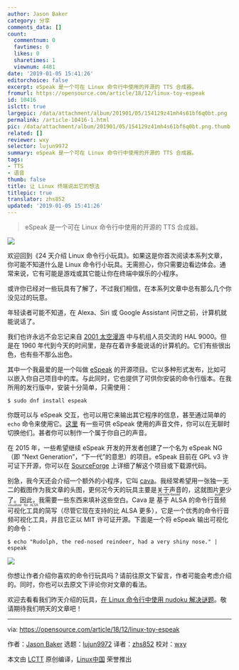 ```yaml
---
author: Jason Baker
category: 分享
comments_data: []
count:
  commentnum: 0
  favtimes: 0
  likes: 0
  sharetimes: 1
  viewnum: 4481
date: '2019-01-05 15:41:26'
editorchoice: false
excerpt: eSpeak 是一个可在 Linux 命令行中使用的开源的 TTS 合成器。
fromurl: https://opensource.com/article/18/12/linux-toy-espeak
id: 10416
islctt: true
largepic: /data/attachment/album/201901/05/154129z41mh4s61bf6q0bt.png
permalink: /article-10416-1.html
pic: /data/attachment/album/201901/05/154129z41mh4s61bf6q0bt.png.thumb.jpg
related: []
reviewer: wxy
selector: lujun9972
summary: eSpeak 是一个可在 Linux 命令行中使用的开源的 TTS 合成器。
tags:
- TTS
- 语音
thumb: false
title: 让 Linux 终端说出它的想法
titlepic: true
translator: zhs852
updated: '2019-01-05 15:41:26'
---
```



> 
> eSpeak 是一个可在 Linux 命令行中使用的开源的 TTS 合成器。
> 
> 
> 


![](/data/attachment/album/201901/05/154129z41mh4s61bf6q0bt.png)


欢迎回到《24 天介绍 Linux 命令行小玩具》。如果这是你首次阅读本系列文章，你可能不知道什么是 Linux 命令行小玩具。无需担心，你只需要边看边体会。通常来说，它有可能是游戏或其它能让你在终端中娱乐的小程序。


或许你已经对一些玩具有了解了，不过我们相信，在本系列文章中总有那么几个你没见过的玩意。


年轻读者可能不知道，在 Alexa、Siri 或 Google Assistant 问世之前，计算机就能说话了。


我们也许永远不会忘记来自 [2001 太空漫游](https://en.wikipedia.org/wiki/2001:_A_Space_Odyssey_(film)) 中与机组人员交流的 HAL 9000。但是在 1960 年代到今天的时间里，是存在着许多能说话的计算机的。它们有些很出色，也有些不那么出色。


其中一个我最爱的是一个叫做 [eSpeak](http://espeak.sourceforge.net/) 的开源项目。它以多种形式发布，比如可以嵌入你自己项目中的库。与此同时，它也提供了可供你安装的命令行版本。在我所用的发行版中，安装十分简单，只需使用：



```
$ sudo dnf install espeak
```

你既可以与 eSpeak 交互，也可以用它来输出其它程序的信息，甚至通过简单的 `echo` 命令来使用它。[这里](http://espeak.sourceforge.net/voices.html) 有一些可供 eSpeak 使用的声音文件，你可以在无聊时切换他们。甚者你可以制作一个属于你自己的声音。


在 2015 年，一些希望继续 eSpeak 开发的开发者创建了一个名为 eSpeak NG （即 “Next Generation”，“下一代”的意思）的项目。eSpeak 目前在 GPL v3 许可证下开源，你可以在 [SourceForge](http://espeak.sourceforge.net/) 上详细了解这个项目或下载源代码。


别急，我今天还会介绍一个额外的小程序，它叫 [cava](https://github.com/karlstav/cava)。我经常希望用一张独一无二的截图作为我文章的头图，更何况今天的玩具主要是关于声音的，这就图片更少了。因此，我需要一些东西来填补这些空白。Cava 是<ruby> 基于 ALSA 的命令行音频可视化工具 <rt>  console-based audio visualizer for ALSA </rt></ruby>的简写（尽管它现在支持的比 ALSA 更多），它是一个优秀的命令行音频可视化工具，并且它正以 MIT 许可证开源。下面是一个将 eSpeak 输出可视化的命令：



```
$ echo "Rudolph, the red-nosed reindeer, had a very shiny nose." | espeak
```

![](/data/attachment/album/201901/05/154141baxmrsworrzvz1kx.gif)


你想让作者介绍你喜欢的命令行玩具吗？请前往原文下留言，作者可能会考虑介绍的。同时，你也可以去原文下评论你对文章的看法。


欢迎去看看我们昨天介绍的玩具，[在 Linux 命令行中使用 nudoku 解决谜题](https://opensource.com/article/18/12/linux-toy-nudoku)。敬请期待我们明天的文章吧！




---


via: <https://opensource.com/article/18/12/linux-toy-espeak>


作者：[Jason Baker](https://opensource.com/users/jason-baker) 选题：[lujun9972](https://github.com/lujun9972) 译者：[zhs852](https://github.com/zhs852) 校对：[wxy](https://github.com/wxy)


本文由 [LCTT](https://github.com/LCTT/TranslateProject) 原创编译，[Linux中国](https://linux.cn/) 荣誉推出